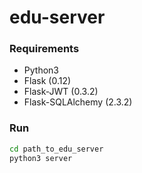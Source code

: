 # edu-server

### Requirements

- Python3
- Flask (0.12)
- Flask-JWT (0.3.2)
- Flask-SQLAlchemy (2.3.2)

### Run

```bash
cd path_to_edu_server
python3 server
```
